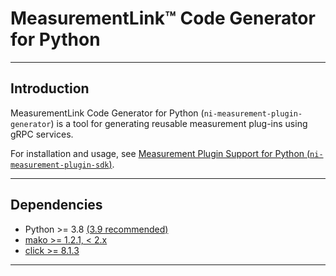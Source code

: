 # MeasurementLink™ Code Generator for Python

---

## Introduction

MeasurementLink Code Generator for Python (`ni-measurement-plugin-generator`) is a
tool for generating reusable measurement plug-ins using gRPC services.

For installation and usage, see [Measurement Plugin Support for Python (`ni-measurement-plugin-sdk`)](https://pypi.org/project/ni-measurement-plugin-sdk/).

---

## Dependencies

- Python >= 3.8 [(3.9 recommended)](https://www.python.org/downloads/release/python-3913/)
- [mako >= 1.2.1, < 2.x](https://pypi.org/project/Mako/1.2.1/)
- [click >= 8.1.3](https://pypi.org/project/click/8.1.3/)

---